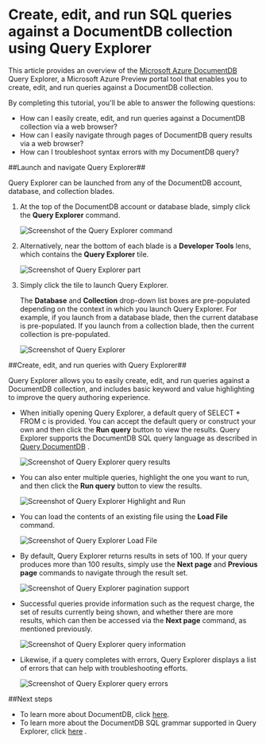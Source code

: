 <properties 
	pageTitle="Create, edit, and run SQL queries against a DocumentDB collection using Query Explorer | Windows Azure" 
	description="Learn about the DocumentDB Query Explorer, an Azure Preview portal tool to create, edit, and run SQL queries against a DocumentDB collection." 
	services="documentdb" 
	authors="AndrewHoh" 
	manager="jhubbard" 
	editor="monicar" 
	documentationCenter=""/>

<tags
	ms.service="documentdb"
	ms.date="09/08/2015"
	wacn.date=""/>

# Create, edit, and run SQL queries against a DocumentDB collection using Query Explorer #

This article provides an overview of the <!-- deleted by customization [Windows --><!-- keep by customization: begin --> [Microsoft <!-- keep by customization: end --> Azure <!-- deleted by customization DocumentDB](/home/features/documentdb/) --><!-- keep by customization: begin --> DocumentDB](http://azure.microsoft.com/services/documentdb/) <!-- keep by customization: end --> Query Explorer, a <!-- deleted by customization Windows --><!-- keep by customization: begin --> Microsoft <!-- keep by customization: end --> Azure Preview portal tool that enables you to create, edit, and run queries against a DocumentDB collection.

By completing this tutorial, you'll be able to answer the following questions:  

-	How can I easily create, edit, and run queries against a DocumentDB collection via a web browser?
-	How can I easily navigate through pages of DocumentDB query results via a web browser?
-	How can I troubleshoot syntax errors with my DocumentDB query? 

##<a id="Launch"></a>Launch and navigate Query Explorer##

Query Explorer can be launched from any of the DocumentDB account, database, and collection blades.
  
1. At the top of the DocumentDB account or database blade, simply click the **Query Explorer** command.

	![Screenshot of the Query Explorer command](./media/documentdb-query-collections-query-explorer/queryexplorercommand.png)

2. Alternatively, near the bottom of each blade is a **Developer Tools** lens, which contains the **Query Explorer** tile.
	
	![Screenshot of Query Explorer part](./media/documentdb-query-collections-query-explorer/queryexplorerpart.png) 

2. Simply click the tile to launch Query Explorer.

	The **Database** and **Collection** drop-down list boxes are pre-populated depending on the context in which you launch Query Explorer.  For example, if you launch from a database blade, then the current database is pre-populated. If you launch from a collection blade, then the current collection is pre-populated.

	![Screenshot of Query Explorer](./media/documentdb-query-collections-query-explorer/queryexplorerinitial.png)

##<a id="Create"></a>Create, edit, and run queries with Query Explorer##

Query Explorer allows you to easily create, edit, and run queries against a DocumentDB collection, and includes basic keyword and value highlighting to improve the query authoring experience.  

- When initially opening Query Explorer, a default query of SELECT * FROM c is provided.  You can accept the default query or construct your own and then click the **Run query** button to view the results. Query Explorer supports the DocumentDB SQL query language as described in [Query <!-- deleted by customization DocumentDB](/documentation/articles/documentdb-sql-query) --><!-- keep by customization: begin --> DocumentDB](documentdb-sql-query.md) <!-- keep by customization: end -->.

	![Screenshot of Query Explorer query results](./media/documentdb-query-collections-query-explorer/queryresults1.png) 

- You can also enter multiple queries, highlight the one you want to run, and then click the **Run query** button to view the results.

	![Screenshot of Query Explorer Highlight and Run](./media/documentdb-query-collections-query-explorer/queryexplorerhighlightandrun.png) 

- You can load the contents of an existing file using the **Load File** command.

	![Screenshot of Query Explorer Load File](./media/documentdb-query-collections-query-explorer/loadqueryfile.png) 

- By default, Query Explorer returns results in sets of 100.  If your query produces more than 100 results, simply use the **Next page** and **Previous page** commands to navigate through the result set.

	![Screenshot of Query Explorer pagination support](./media/documentdb-query-collections-query-explorer/queryresultspagination.png)

- Successful queries provide information such as the request charge, the set of results currently being shown, and whether there are more results, which can then be accessed via the **Next page** command, as mentioned previously.

	![Screenshot of Query Explorer query information](./media/documentdb-query-collections-query-explorer/queryinformation.png)

- Likewise, if a query completes with errors, Query Explorer displays a list of errors that can help with troubleshooting efforts.

	![Screenshot of Query Explorer query errors](./media/documentdb-query-collections-query-explorer/queryerror.png)

##<a name="NextSteps"></a>Next steps

- To learn more about DocumentDB, click [here](http://azure.com/docdb).
- To learn more about the DocumentDB SQL grammar supported in Query Explorer, click <!-- deleted by customization [here](/documentation/articles/documentdb-sql-query) --><!-- keep by customization: begin --> [here](documentdb-sql-query.md) <!-- keep by customization: end -->.
 
